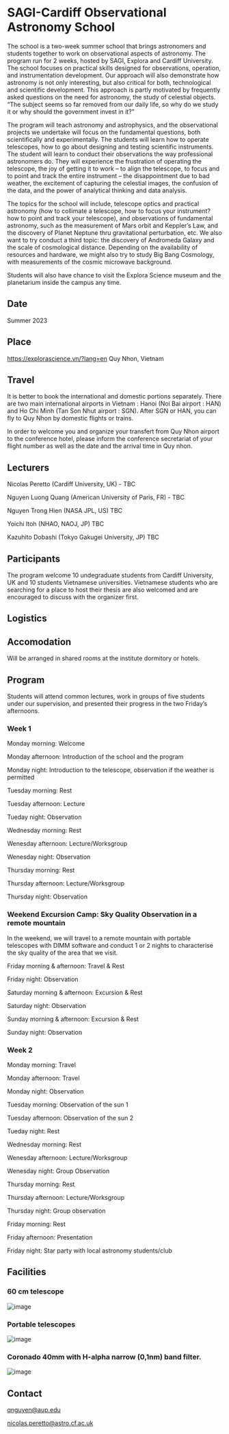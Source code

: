# SAGI-Cardiff Observational Astronomy School

The school is a two-week summer school that brings astronomers and students together to work on observational aspects of astronomy. The program run for 2 weeks, hosted by SAGI, Explora and Cardiff University. The school focuses on practical skills designed for observations, operation, and instrumentation development. Our approach will also demonstrate how astronomy is not only interesting, but also critical for both, technological and scientific development. This approach is partly motivated by frequently asked questions on the need for astronomy, the study of celestial objects. “The subject seems so far removed from our daily life, so why do we study it or why should the government invest in it?”  

The program will teach astronomy and astrophysics, and the observational projects we undertake will focus on the fundamental questions, both scientifically and experimentally. The students will learn how to operate telescopes, how to go about designing and testing scientific instruments. The student will learn to conduct their observations the way professional astronomers do. They will experience the frustration of operating the telescope, the joy of getting it to work – to align the telescope, to focus and to point and track the entire instrument – the disappointment due to bad weather, the excitement of capturing the celestial images, the confusion of the data, and the power of analytical thinking and data analysis.

The topics for the school will include, telescope optics and practical astronomy (how to collimate a telescope, how to focus your instrument? how to point and track your telescope), and observations of fundamental astronomy, such as the measurement of Mars orbit and Keppler’s Law, and the discovery of Planet Neptune thru gravitational perturbation, etc. We also want to try conduct a third topic: the discovery of Andromeda Galaxy and the scale of cosmological distance. Depending on the availability of resources and hardware, we might also try to study Big Bang Cosmology, with measurements of the cosmic microwave background. 

Students will also have chance to visit the Explora Science museum and the planetarium inside the campus any time.

## Date
Summer 2023

## Place
https://explorascience.vn/?lang=en
Quy Nhon, Vietnam

## Travel
It is better to book the international and domestic portions separately.  There are two main international airports in Vietnam : Hanoi (Noi Bai airport : HAN) and Ho Chi Minh (Tan Son Nhut airport : SGN). After SGN or HAN, you can fly to Quy Nhon by domestic flights or trains.

In order to welcome you and organize your transfert from Quy Nhon airport to the conference hotel, please inform the conference secretariat of your flight number as well as the date and the arrival time in Quy nhon.

## Lecturers
Nicolas Peretto (Cardiff University, UK) - TBC

Nguyen Luong Quang (American University of Paris, FR) - TBC

Nguyen Trong Hien (NASA JPL, US) TBC

Yoichi Itoh (NHAO, NAOJ, JP) TBC

Kazuhito Dobashi (Tokyo Gakugei University, JP) TBC

## Participants
The program welcome 10 undegraduate students from Cardiff University, UK and 10 students Vietnamese universities. Vietnamese students who are searching for a place to host their thesis are also welcomed and are encouraged to discuss with the organizer first. 

## Logistics

## Accomodation
Will be arranged in shared rooms at the institute dormitory or hotels.

## Program
Students will attend common lectures, work in groups of five students under our supervision, and presented their progress in the two Friday’s afternoons.

### Week 1

Monday morning: Welcome

Monday afternoon: Introduction of the school and the program

Monday night:  Introduction to the telescope, observation if the weather is permitted

Tuesday morning: Rest 

Tuesday afternoon: Lecture

Tueday night: Observation

Wednesday morning: Rest

Wenesday afternoon: Lecture/Worksgroup

Wenesday night: Observation

Thursday morning: Rest

Thursday afternoon: Lecture/Worksgroup

Thursday night: Observation


### Weekend Excursion Camp: Sky Quality Observation in a remote mountain
In the weekend, we will travel to a remote mountain with portable telescopes with DIMM software and conduct 1 or 2 nights to characterise the sky quality of the area that we visit.

Friday morning & afternoon: Travel & Rest

Friday night: Observation

Saturday morning & afternoon: Excursion & Rest

Saturday night: Observation

Sunday morning & afternoon: Excursion & Rest

Sunday night: Observation


### Week 2

Monday morning: Travel

Monday afternoon: Travel

Monday night:  Observation

Tuesday morning: Observation of the sun 1 

Tuesday afternoon: Observation of the sun 2

Tueday night: Rest 

Wednesday morning: Rest

Wenesday afternoon: Lecture/Worksgroup

Wenesday night: Group Observation

Thursday morning: Rest 

Thursday afternoon: Lecture/Worksgroup

Thursday night: Group observation

Friday morning: Rest

Friday afternoon: Presentation

Friday night: Star party with local astronomy students/club



## Facilities

### 60 cm telescope
![image](https://user-images.githubusercontent.com/58369576/197818735-2b86f839-cc26-4cc6-8204-94609a7fdc50.png)

### Portable telescopes
![image](https://user-images.githubusercontent.com/58369576/197818253-5cbb13de-6ef6-41f0-bec2-a18596976b3c.png)

### Coronado 40mm with H-alpha narrow (0,1nm) band filter.
![image](https://user-images.githubusercontent.com/58369576/197819250-8b9e6bce-9e8e-452e-9cc1-c460b72064d5.png)








## Contact
qnguyen@aup.edu

nicolas.peretto@astro.cf.ac.uk




